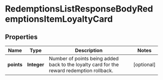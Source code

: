 

# RedemptionsListResponseBodyRedemptionsItemLoyaltyCard


## Properties

| Name | Type | Description | Notes |
|------------ | ------------- | ------------- | -------------|
|**points** | **Integer** | Number of points being added back to the loyalty card for the reward redemption rollback. |  [optional] |



